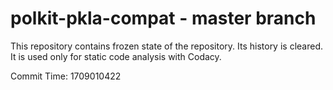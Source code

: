 # polkit-pkla-compat - master branch

This repository contains frozen state of the repository.
Its history is cleared. It is used only for static code
analysis with Codacy.

Commit Time: 1709010422
